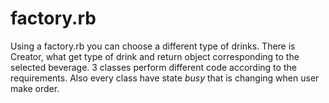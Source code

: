 # factory.rb
Using a factory.rb you can choose a different type of drinks.
There is Creator, what get type of drink and return object corresponding to the
selected beverage.
3 classes perform different code according to the requirements.
Also every class have state *busy* that is changing when user make order.

